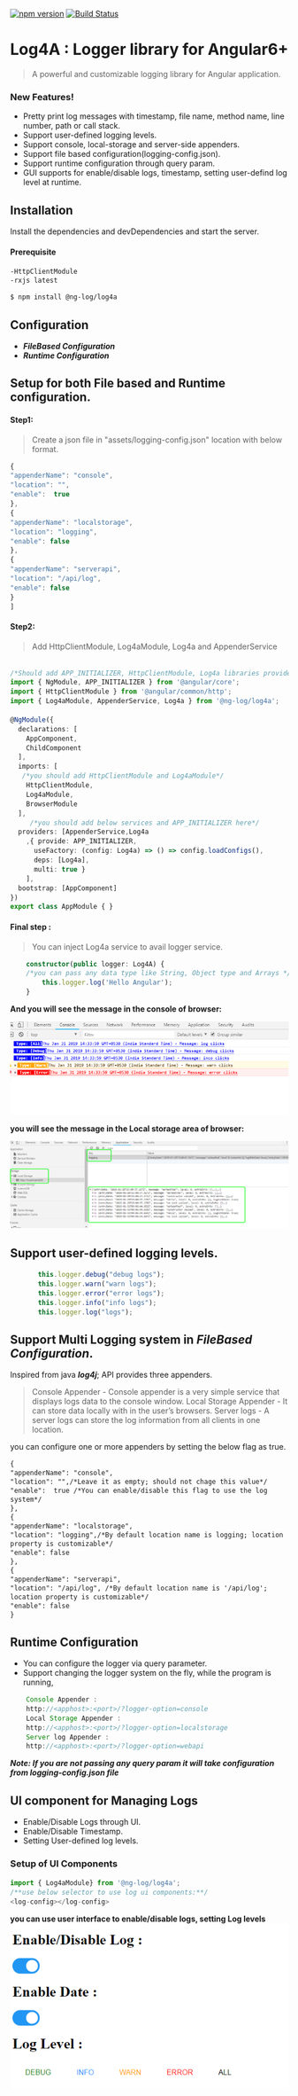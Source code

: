 [![npm version](https://badge.fury.io/js/%40ng-log%2Flog4a.svg)](https://badge.fury.io/js/%40ng-log%2Flog4a)
[![Build Status](https://travis-ci.org/moneybharathe/Log4a.svg?branch=master)](https://travis-ci.org/moneybharathe/Log4a)
# Log4A : Logger library for Angular6+

> A powerful and customizable logging library for Angular application.

### New Features!

-	Pretty print log messages with timestamp, file name, method name, line number, path or call stack.
-	Support user-defined logging levels.
-	Support console, local-storage and server-side appenders.
-	Support file based configuration(logging-config.json).
-	Support runtime configuration through query param.
-	GUI supports for enable/disable logs, timestamp, setting user-defind log level at runtime.
	

## Installation
Install the dependencies and devDependencies and start the server.

#### Prerequisite
	-HttpClientModule
	-rxjs latest

```sh
$ npm install @ng-log/log4a
```

## Configuration
- ***FileBased Configuration***
- ***Runtime Configuration***



## Setup for both File based and Runtime configuration.

#### Step1:

>   Create a json file in "assets/logging-config.json" location with below format.
```typescript [
{
"appenderName": "console",
"location": "",
"enable":  true
},
{
"appenderName": "localstorage",
"location": "logging",
"enable": false
},
{
"appenderName": "serverapi",
"location": "/api/log",
"enable": false
}
] 
```
		
#### Step2:

> Add HttpClientModule, Log4aModule, Log4a and AppenderService


```typescript

/*Should add APP_INITIALIZER, HttpClientModule, Log4a libraries provided below */
import { NgModule, APP_INITIALIZER } from '@angular/core';
import { HttpClientModule } from '@angular/common/http';
import { Log4aModule, AppenderService, Log4a } from '@ng-log/log4a';

@NgModule({
  declarations: [
    AppComponent,
    ChildComponent
  ],
  imports: [
   /*you should add HttpClientModule and Log4aModule*/
    HttpClientModule,
    Log4aModule,
    BrowserModule
  ],
     /*you should add below services and APP_INITIALIZER here*/
  providers: [AppenderService,Log4a
    ,{ provide: APP_INITIALIZER,
      useFactory: (config: Log4a) => () => config.loadConfigs(),
      deps: [Log4a],
      multi: true }
    ],
  bootstrap: [AppComponent]
})
export class AppModule { }
```

#### Final step :
>   You can inject Log4a service to avail logger service.

```typescript
    constructor(public logger: Log4A) {
	/*you can pass any data type like String, Object type and Arrays */
        this.logger.log('Hello Angular');
    }
```
**And you will see the message in the console of browser:**

![](img/alllogs.png)

**you will see the message in the Local storage area of browser:**

![](img/localstorage.png)  


## Support user-defined logging levels.

 ```typescript
        this.logger.debug("debug logs");
        this.logger.warn("warn logs");
        this.logger.error("error logs");
        this.logger.info("info logs");
        this.logger.log("logs");
 ```


## Support Multi Logging system in ***FileBased Configuration***.
 Inspired from java ***log4j***; API provides three appenders.

>   Console Appender - Console appender is a very simple service that displays logs data to the console window. 
>   Local Storage Appender - It can store data locally with in the user’s browsers.
>   Server logs - A server logs can store the log information from all clients in one location.

you can configure one or more appenders by setting the below flag as true.

```
{
"appenderName": "console",
"location": "",/*Leave it as empty; should not chage this value*/
"enable":  true /*You can enable/disable this flag to use the log system*/
},
{
"appenderName": "localstorage",
"location": "logging",/*By default location name is logging; location property is customizable*/
"enable": false
},
{
"appenderName": "serverapi",
"location": "/api/log", /*By default location name is '/api/log'; location property is customizable*/
"enable": false
}
```



## Runtime Configuration
-   You can configure the logger via query parameter.
-   Support changing the logger system on the fly, while the program is running, 

``` javascript
    Console Appender : 
    http://<apphost>:<port>/?logger-option=console
    Local Storage Appender :
    http://<apphost>:<port>/?logger-option=localstorage
    Server log Appender :
    http://<apphost>:<port>/?logger-option=webapi
```
***Note: If you are not passing any query param it will take configuration from logging-config.json file***

## UI component for Managing Logs
-   Enable/Disable Logs through UI.
-   Enable/Disable Timestamp.
-   Setting User-defined log levels.

### Setup of UI Components
```javascript
import { Log4aModule} from '@ng-log/log4a';
/**use below selector to use log ui components:**/
<log-config></log-config>
```

**you can use user interface to enable/disable logs, setting Log levels**
![](img/gui-component.png)   
